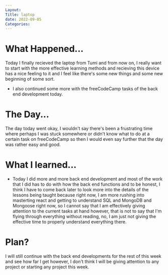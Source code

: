 ```yaml
---
Layout:
Title: laptop
date: 2022-09-05
Categories:
---
```


# What Happened...
Today I finally recieved the laptop from Tumi and from now on, I really want to start with the more effective learning methods and recieving this device has a nice feeling to it and I feel like there's some new things and some new beginning of some sort.

- I also continued some more with the freeCodeCamp tasks of the back end development today.

# The Day...

The day today went okay, I wouldn't say there's been a frustrating time where perhaps I was stuck somewhere or didn't know what to do at a certain task on freeCodeCamp so then I would even say further that the day was rather easy and good.

# What I learned...

- Today I did more and more back end development and most of the work that I did has to do with how the back end functions and to be honest, I think I have to come back later to look more into the details of the lessons being taught because right now, I am more rushing into masterting react and getting to understand SQL and MongoDB and Mongoose right now, so I cannot say that I am effectively giving attention to the current tasks at hand however, that is not to say that I'm flying through everything without reading, no, I am just not giving the effective time to properly understand everything there.

# Plan?

I will still continue with the back end developments for the rest of this week and see how far I get however, I don't think I will be giving attention to any project or starting any project this week.